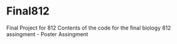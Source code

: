 # Final812
Final Project for 812
Contents of the code for the final biology 812 assingment - Poster Assingment 
